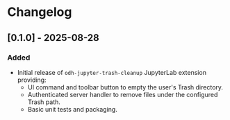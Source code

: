 # Changelog

<!-- <START NEW CHANGELOG ENTRY> -->

## [0.1.0] - 2025-08-28

### Added

- Initial release of `odh-jupyter-trash-cleanup` JupyterLab extension providing:
  - UI command and toolbar button to empty the user's Trash directory.
  - Authenticated server handler to remove files under the configured Trash path.
  - Basic unit tests and packaging.

<!-- <END NEW CHANGELOG ENTRY> -->
